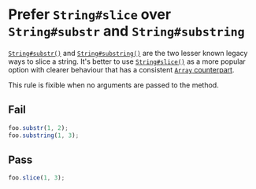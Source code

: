 # Prefer `String#slice` over `String#substr` and `String#substring`

[`String#substr()`](https://developer.mozilla.org/en-US/docs/Web/JavaScript/Reference/Global_Objects/String/substr) and [`String#substring()`](https://developer.mozilla.org/en-US/docs/Web/JavaScript/Reference/Global_Objects/String/substring) are the two lesser known legacy ways to slice a string. It's better to use [`String#slice()`](https://developer.mozilla.org/en-US/docs/Web/JavaScript/Reference/Global_Objects/String/slice) as a more popular option with clearer behaviour that has a consistent [`Array` counterpart](https://developer.mozilla.org/en-US/docs/Web/JavaScript/Reference/Global_Objects/Array/slice).

This rule is fixible when no arguments are passed to the method.

## Fail

```js
foo.substr(1, 2);
foo.substring(1, 3);
```


## Pass

```js
foo.slice(1, 3);
```
